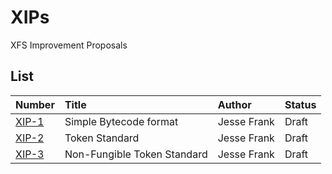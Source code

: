 # XIPs

XFS Improvement Proposals

## List

|Number|Title|Author|Status|
|:---|:---|:---|:---|
|[XIP-1](./xip-1.md)|Simple Bytecode format|Jesse Frank|Draft|
|[XIP-2](./xip-2.md)|Token Standard|Jesse Frank|Draft|
|[XIP-3](./xip-3.md)|Non-Fungible Token Standard|Jesse Frank|Draft|
